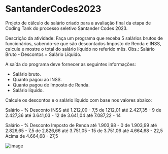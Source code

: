 # SantanderCodes2023
Projeto de cálculo de salário criado para a avaliação final da etapa de Coding Tank do processo seletivo Santander Codes 2023.

Descrição da atividade:
Faça um programa que receba 5 salários brutos de funcionários, sabendo-se que são descontados Imposto de Renda e INSS, calcule e mostre o total do salário líquido no referido mês. Obs.: Salário Bruto - Descontos = Salário Líquido.

A saída do programa deve fornecer as seguintes informações:
  - Salário bruto.
  - Quanto pagou ao INSS.
  - Quanto pagou de Imposto de Renda.
  - Salário líquido.

Calcule os descontos e o salário líquido com base nos valores abaixo:

Salário	                  -   % Desconto INSS
até 1.212,00	            -        7,5
de 1212,01 até 2.427,35   -        	9
de 2.427,36 até 3.641,03  -         12
de 3.641,04 até 7.087,22  -       	14

Salário	                 -  % Desconto Imposto de Renda
até 1.903,98	           -               0
de 1.903,99 até 2.826,65 -            	7,5
de 2.826,66 até 3.751,05 -            	15
de 3.751,06 até 4.664,68 -           	 22,5
Acima de 4.664,68	       -             27,5

![image](https://github.com/CamiBregalda/SantanderCodes2023/assets/108535010/6505c48a-5b45-4779-b147-55187c05b970)

